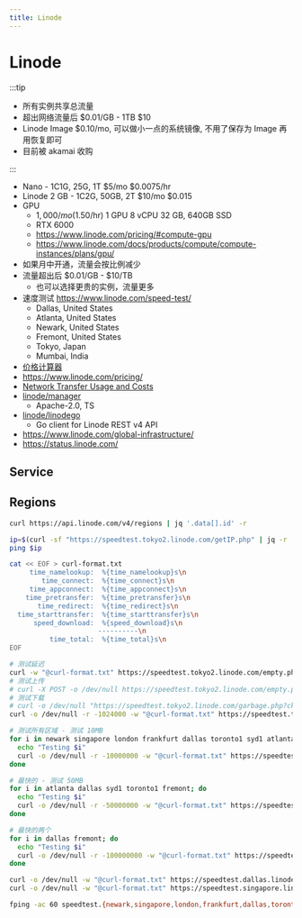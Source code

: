 ```yaml
---
title: Linode
---
```


# Linode

:::tip

- 所有实例共享总流量
- 超出网络流量后 $0.01/GB - 1TB $10
- Linode Image $0.10/mo, 可以做小一点的系统镜像, 不用了保存为 Image 再用恢复即可
- 目前被 akamai 收购

:::

- Nano - 1C1G, 25G, 1T $5/mo $0.0075/hr
- Linode 2 GB - 1C2G, 50GB, 2T $10/mo $0.015
- GPU
  - $1,000/mo ($1.50/hr) 1 GPU 8 vCPU 32 GB, 640GB SSD
  - RTX 6000
  - https://www.linode.com/pricing/#compute-gpu
  - https://www.linode.com/docs/products/compute/compute-instances/plans/gpu/
- 如果月中开通，流量会按比例减少
- 流量超出后 $0.01/GB - $10/TB
  - 也可以选择更贵的实例，流量更多
- 速度测试 https://www.linode.com/speed-test/
  - Dallas, United States
  - Atlanta, United States
  - Newark, United States
  - Fremont, United States
  - Tokyo, Japan
  - Mumbai, India
- [价格计算器](https://www.linode.com/cloud-pricing-calculator/)
- https://www.linode.com/pricing/
- [Network Transfer Usage and Costs](https://www.linode.com/docs/guides/network-transfer/)
- [linode/manager](https://github.com/linode/manager)
  - Apache-2.0, TS
- [linode/linodego](https://github.com/linode/linodego)
  - Go client for Linode REST v4 API
- https://www.linode.com/global-infrastructure/
- https://status.linode.com/

## Service

## Regions

```bash
curl https://api.linode.com/v4/regions | jq '.data[].id' -r
```

<!-- $$('.c-speed-test__links a').map(v=>new URL(v.href).hostname).map(v=>v.match(/speedtest.(\w+).linode.com/)[1]).join(' ') -->
<!-- https://www.linode.com/community/questions/17075/how-do-i-use-your-speed-test -->

```bash
ip=$(curl -sf "https://speedtest.tokyo2.linode.com/getIP.php" | jq -r .processedString | egrep -o '^[0-9.]+')
ping $ip

cat << EOF > curl-format.txt
     time_namelookup:  %{time_namelookup}s\n
        time_connect:  %{time_connect}s\n
     time_appconnect:  %{time_appconnect}s\n
    time_pretransfer:  %{time_pretransfer}s\n
       time_redirect:  %{time_redirect}s\n
  time_starttransfer:  %{time_starttransfer}s\n
      speed_download:  %{speed_download}s\n
                      ----------\n
          time_total:  %{time_total}s\n
EOF

# 测试延迟
curl -w "@curl-format.txt" https://speedtest.tokyo2.linode.com/empty.php
# 测试上传
# curl -X POST -o /dev/null https://speedtest.tokyo2.linode.com/empty.php --data-binary @/dev/null
# 测试下载
# curl -o /dev/null "https://speedtest.tokyo2.linode.com/garbage.php?ckSize=100"
curl -o /dev/null -r -1024000 -w "@curl-format.txt" https://speedtest.tokyo2.linode.com/100MB-tokyo2.bin > tokyo2.txt

# 测试所有区域 - 测试 10MB
for i in newark singapore london frankfurt dallas toronto1 syd1 atlanta tokyo2 mumbai1 fremont; do
  echo "Testing $i"
  curl -o /dev/null -r -10000000 -w "@curl-format.txt" https://speedtest.$i.linode.com/100MB-$i.bin > $i.txt
done

# 最快的 - 测试 50MB
for i in atlanta dallas syd1 toronto1 fremont; do
  echo "Testing $i"
  curl -o /dev/null -r -50000000 -w "@curl-format.txt" https://speedtest.$i.linode.com/100MB-$i.bin > $i.txt
done

# 最快的两个
for i in dallas fremont; do
  echo "Testing $i"
  curl -o /dev/null -r -100000000 -w "@curl-format.txt" https://speedtest.$i.linode.com/100MB-$i.bin > $i.txt
done

curl -o /dev/null -w "@curl-format.txt" https://speedtest.dallas.linode.com/100MB-dallas.bin > dallas.txt
curl -o /dev/null -w "@curl-format.txt" https://speedtest.singapore.linode.com/100MB-singapore.bin > singapore.txt

fping -ac 60 speedtest.{newark,singapore,london,frankfurt,dallas,toronto1,syd1,atlanta,tokyo2,mumbai1,fremont}.linode.com
```
